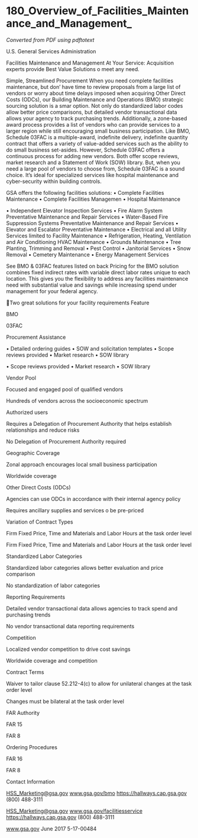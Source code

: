# 180_Overview_of_Facilities_Maintenance_and_Management_

_Converted from PDF using pdftotext_

U.S. General Services Administration

Facilities Maintenance and Management
At Your Service: Acquisition experts provide Best Value Solutions
o meet any need.

Simple, Streamlined Procurement
When you need complete facilities maintenance, but don’
have time to review proposals from a large list of vendors
or worry about time delays imposed when acquiring
Other Direct Costs (ODCs), our Building Maintenance and
Operations (BMO) strategic sourcing solution is a smar
option. Not only do standardized labor codes allow better
price comparisons, but detailed vendor transactional data
allows your agency to track purchasing trends. Additionally,
a zone-based award process provides a list of vendors who
can provide services to a larger region while still encouraging
small business participation.
Like BMO, Schedule 03FAC is a multiple-award, indefinite
delivery, indefinite quantity contract that offers a variety of
value-added services such as the ability to do small business
set-asides. However, Schedule 03FAC offers a continuous
process for adding new vendors. Both offer scope reviews,
market research and a Statement of Work (SOW) library.
But, when you need a large pool of vendors to choose from,
Schedule 03FAC is a sound choice. It’s ideal for specialized
services like hospital maintenance and cyber-security within
building controls.

GSA offers the following facilities solutions:
• Complete Facilities Maintenance
• Complete Facilities Managemen
• Hospital Maintenance

• Independent Elevator Inspection Services
• Fire Alarm System Preventative Maintenance and
Repair Services
• Water-Based Fire Suppression Systems Preventative
Maintenance and Repair Services
• Elevator and Escalator Preventative Maintenance
• Electrical and all Utility Services limited to
Facility Maintenance
• Refrigeration, Heating, Ventilation and Air Conditioning
HVAC Maintenance
• Grounds Maintenance
• Tree Planting, Trimming and Removal
• Pest Control
• Janitorial Services
• Snow Removal
• Cemetery Maintenance
• Energy Management Services

See BMO & 03FAC features listed on back
Pricing for the BMO solution combines fixed indirect rates
with variable direct labor rates unique to each location. This
gives you the flexibility to address any facilities maintenance
need with substantial value and savings while increasing
spend under management for your federal agency.

Two great solutions for your facility requirements
Feature

BMO

03FAC

Procurement Assistance

• Detailed ordering guides
• SOW and solicitation templates
• Scope reviews provided
• Market research
• SOW library

• Scope reviews provided
• Market research
• SOW library

Vendor Pool

Focused and engaged pool of
qualified vendors

Hundreds of vendors across the
socioeconomic spectrum

Authorized users

Requires a Delegation of Procurement
Authority that helps establish
relationships and reduce risks

No Delegation of Procurement
Authority required

Geographic Coverage

Zonal approach encourages local small
business participation

Worldwide coverage

Other Direct Costs (ODCs)

Agencies can use ODCs in accordance
with their internal agency policy

Requires ancillary supplies and services
o be pre-priced

Variation of Contract Types

Firm Fixed Price, Time and Materials
and Labor Hours at the task order level

Firm Fixed Price, Time and Materials
and Labor Hours at the task order level

Standardized Labor Categories

Standardized labor categories allows
better evaluation and price comparison

No standardization of labor categories

Reporting Requirements

Detailed vendor transactional data
allows agencies to track spend and
purchasing trends

No vendor transactional data reporting
requirements

Competition

Localized vendor competition to drive
cost savings

Worldwide coverage and competition

Contract Terms

Waiver to tailor clause 52.212-4(c) to
allow for unilateral changes at the task
order level

Changes must be bilateral at the task
order level

FAR Authority

FAR 15

FAR 8

Ordering Procedures

FAR 16

FAR 8

Contact Information

HSS_Marketing@gsa.gov
www.gsa.gov/bmo
https://hallways.cap.gsa.gov
(800) 488-3111

HSS_Marketing@gsa.gov
www.gsa.gov/facilitiesservice
https://hallways.cap.gsa.gov
(800) 488-3111

www.gsa.gov
June 2017
5-17-00484

